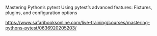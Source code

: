 Mastering Python’s pytest
Using pytest’s advanced features: Fixtures, plugins, and configuration options


https://www.safaribooksonline.com/live-training/courses/mastering-pythons-pytest/0636920205203/
